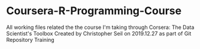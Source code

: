 # Coursera-R-Programming-Course
All working files related the the course I'm taking through Corsera: The Data Scientist's Toolbox
Created by Christopher Seil on 2019.12.27 as part of Git Repository Training
